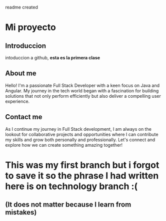 readme created
# Mi proyecto
## Introduccion
intoduccion a github, **esta es la primera clase**

## About me
Hello! I'm a passionate Full Stack Developer with a keen focus on Java and Angular. My journey in the tech world began with a fascination for building solutions that not only perform efficiently but also deliver a compelling user experience.

## Contact me
As I continue my journey in Full Stack development, I am always on the lookout for collaborative projects and opportunities where I can contribute my skills and grow both personally and professionally. Let's connect and explore how we can create something amazing together!

# This was my first branch but i forgot to save it so the phrase I had written here is on technology branch :(

## (It does not matter because I learn from mistakes)